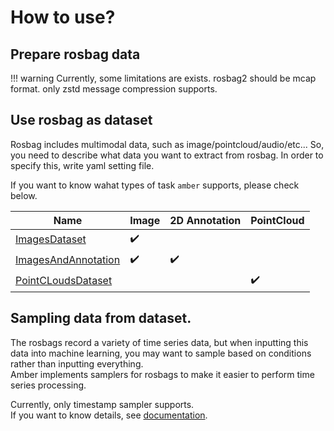 # How to use?

## Prepare rosbag data

!!! warning
    Currently, some limitations are exists.
    rosbag2 should be mcap format.
    only zstd message compression supports.

## Use rosbag as dataset

Rosbag includes multimodal data, such as image/pointcloud/audio/etc...
So, you need to describe what data you want to extract from rosbag.
In order to specify this, write yaml setting file.

If you want to know wahat types of task `amber` supports, please check below.

| Name                                                  | Image              | 2D Annotation      | PointCloud         |
|-------------------------------------------------------|--------------------|--------------------|--------------------|
| [ImagesDataset](../read_images)                       | :heavy_check_mark: |                    |                    |
| [ImagesAndAnnotation](../read_images_and_annotations) | :heavy_check_mark: | :heavy_check_mark: |                    |
| [PointCLoudsDataset](../read_pointclouds)             |                    |                    | :heavy_check_mark: |

## Sampling data from dataset.

The rosbags record a variety of time series data, but when inputting this data into machine learning, you may want to sample based on conditions rather than inputting everything.  
Amber implements samplers for rosbags to make it easier to perform time series processing.

Currently, only timestamp sampler supports.  
If you want to know details, see [documentation](../timestamp_sampler).
